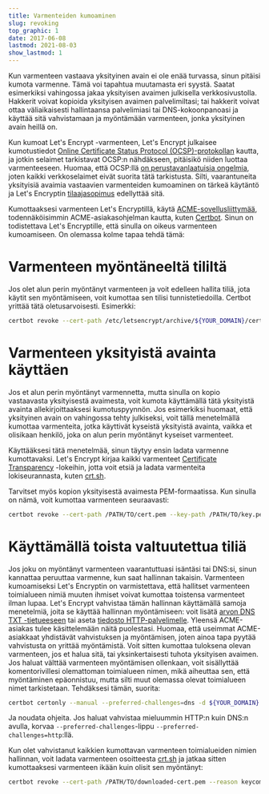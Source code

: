 ```yaml
---
title: Varmenteiden kumoaminen
slug: revoking
top_graphic: 1
date: 2017-06-08
lastmod: 2021-08-03
show_lastmod: 1
---
```



Kun varmenteen vastaava yksityinen avain ei ole enää turvassa, sinun pitäisi kumota varmenne. Tämä voi tapahtua muutamasta eri syystä. Saatat esimerkiksi vahingossa jakaa yksityisen avaimen julkisella verkkosivustolla. Hakkerit voivat kopioida yksityisen avaimen palvelimiltasi; tai hakkerit voivat ottaa väliaikaisesti hallintaansa palvelimiasi tai DNS-kokoonpanoasi ja käyttää sitä vahvistamaan ja myöntämään varmenteen, jonka yksityinen avain heillä on.

Kun kumoat Let's Encrypt -varmenteen, Let's Encrypt julkaisee kumotustiedot [Online Certificate Status Protocol (OCSP)-protokollan](https://en.wikipedia.org/wiki/Online_Certificate_Status_Protocol) kautta, ja jotkin selaimet tarkistavat OCSP:n nähdäkseen, pitäisikö niiden luottaa varmenteeseen. Huomaa, että OCSP:llä [ on perustavanlaatuisia ongelmia](https://www.imperialviolet.org/2011/03/18/revocation.html), joten kaikki verkkoselaimet eivät suorita tätä tarkistusta. Silti, vaarantuneita yksityisiä avaimia vastaavien varmenteiden kumoaminen on tärkeä käytäntö ja Let's Encryptin [tilaajasopimus](/repository) edellyttää sitä.

Kumottaaksesi varmenteen Let's Encryptillä, käytä [ACME-sovellusliittymää](https://github.com/letsencrypt/boulder/blob/master/docs/acme-divergences.md), todennäköisimmin ACME-asiakasohjelman kautta, kuten [Certbot](https://certbot.eff.org/). Sinun on todistettava Let's Encryptille, että sinulla on oikeus varmenteen kumoamiseen. On olemassa kolme tapaa tehdä tämä:

# Varmenteen myöntäneeltä tililtä

Jos olet alun perin myöntänyt varmenteen ja voit edelleen hallita tiliä, jota käytit sen myöntämiseen, voit kumottaa sen tilisi tunnistetiedoilla. Certbot yrittää tätä oletusarvoisesti. Esimerkki:

```bash
certbot revoke --cert-path /etc/letsencrypt/archive/${YOUR_DOMAIN}/cert1.pem --reason keycompromise
```

# Varmenteen yksityistä avainta käyttäen

Jos et alun perin myöntänyt varmennetta, mutta sinulla on kopio vastaavasta yksityisestä avaimesta, voit kumota käyttämällä tätä yksityistä avainta allekirjoittaaksesi kumotuspyynnön. Jos esimerkiksi huomaat, että yksityinen avain on vahingossa tehty julkiseksi, voit tällä menetelmällä kumottaa varmenteita, jotka käyttivät kyseistä yksityistä avainta, vaikka et olisikaan henkilö, joka on alun perin myöntänyt kyseiset varmenteet.

Käyttääksesi tätä menetelmää, sinun täytyy ensin ladata varmenne kumottavaksi. Let's Encrypt kirjaa kaikki varmenteet [Certificate Transparency](https://www.certificate-transparency.org/) -lokeihin, jotta voit etsiä ja ladata varmenteita lokiseurannasta, kuten [crt.sh](https://crt.sh/).

Tarvitset myös kopion yksityisestä avaimesta PEM-formaatissa. Kun sinulla on nämä, voit kumottaa varmenteen seuraavasti:

```bash
certbot revoke --cert-path /PATH/TO/cert.pem --key-path /PATH/TO/key.pem --reason keycompromise
```

# Käyttämällä toista valtuutettua tiliä

Jos joku on myöntänyt varmenteen vaarantuttuasi isäntäsi tai DNS:si, sinun kannattaa peruuttaa varmenne, kun saat hallinnan takaisin. Varmenteen kumoamiseksi Let's Encryptin on varmistettava, että hallitset varmenteen toimialueen nimiä muuten ihmiset voivat kumottaa toistensa varmenteet ilman lupaa. Let's Encrypt vahvistaa tämän hallinnan käyttämällä samoja menetelmiä, joita se käyttää hallinnan myöntämiseen: voit lisätä [arvon DNS TXT -tietueeseen](https://tools.ietf.org/html/rfc8555#section-8.4) tai aseta [tiedosto HTTP-palvelimelle](https://tools.ietf.org/html/rfc8555#section-8.3). Yleensä ACME-asiakas tulee käsittelemään näitä puolestasi. Huomaa, että useimmat ACME-asiakkaat yhdistävät vahvistuksen ja myöntämisen, joten ainoa tapa pyytää vahvistusta on yrittää myöntämistä. Voit sitten kumottaa tuloksena olevan varmenteen, jos et halua sitä, tai yksinkertaisesti tuhota yksityisen avaimen. Jos haluat välttää varmenteen myöntämisen ollenkaan, voit sisällyttää komentorivillesi olemattoman toimialueen nimen, mikä aiheuttaa sen, että myöntäminen epäonnistuu, mutta silti muut olemassa olevat toimialueen nimet tarkistetaan. Tehdäksesi tämän, suorita:

```bash
certbot certonly --manual --preferred-challenges=dns -d ${YOUR_DOMAIN} -d nonexistent.${YOUR_DOMAIN}
```

Ja noudata ohjeita. Jos haluat vahvistaa mieluummin HTTP:n kuin DNS:n avulla, korvaa `--preferred-challenges`-lippu `--preferred-challenges=http`:llä.

Kun olet vahvistanut kaikkien kumottavan varmenteen toimialueiden nimien hallinnan, voit ladata varmenteen osoitteesta [crt.sh](https://crt.sh/) ja jatkaa sitten kumottaaksesi varmenteen ikään kuin olisit sen myöntänyt:

```bash
certbot revoke --cert-path /PATH/TO/downloaded-cert.pem --reason keycompromise
```
